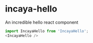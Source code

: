 # incaya-hello
An incredible hello react component

```javascript
import IncayaHello from 'IncayaHello';
<IncayaHello />
```
